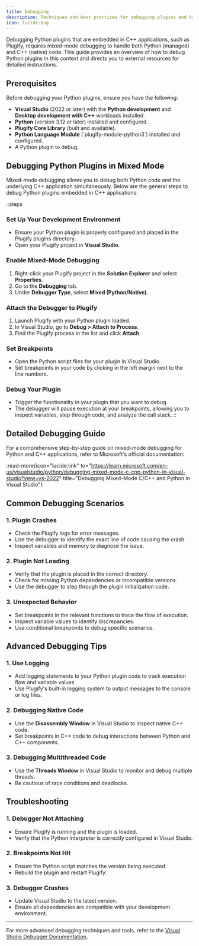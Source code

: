 ```yaml
---
title: Debugging
description: Techniques and best practices for debugging plugins and handling errors in Python language module development process.
icon: lucide:bug
---
```


Debugging Python plugins that are embedded in C++ applications, such as Plugify, requires mixed-mode debugging to handle both Python (managed) and C++ (native) code. This guide provides an overview of how to debug Python plugins in this context and directs you to external resources for detailed instructions.

## **Prerequisites**

Before debugging your Python plugins, ensure you have the following:

- **Visual Studio** (2022 or later) with the **Python development** and **Desktop development with C++** workloads installed.
- **Python** (version 3.12 or later) installed and configured.
- **Plugify Core Library** (built and available).
- **Python Language Module** (\`plugify-module-python3\`) installed and configured.
- A Python plugin to debug.

## **Debugging Python Plugins in Mixed Mode**

Mixed-mode debugging allows you to debug both Python code and the underlying C++ application simultaneously. Below are the general steps to debug Python plugins embedded in C++ applications:

::steps
### **Set Up Your Development Environment**
- Ensure your Python plugin is properly configured and placed in the Plugify plugins directory.
- Open your Plugify project in **Visual Studio**.

### **Enable Mixed-Mode Debugging**
1. Right-click your Plugify project in the **Solution Explorer** and select **Properties**.
2. Go to the **Debugging** tab.
3. Under **Debugger Type**, select **Mixed (Python/Native)**.

### **Attach the Debugger to Plugify**
1. Launch Plugify with your Python plugin loaded.
2. In Visual Studio, go to **Debug > Attach to Process**.
3. Find the Plugify process in the list and click **Attach**.

### **Set Breakpoints**
- Open the Python script files for your plugin in Visual Studio.
- Set breakpoints in your code by clicking in the left margin next to the line numbers.

### **Debug Your Plugin**
- Trigger the functionality in your plugin that you want to debug.
- The debugger will pause execution at your breakpoints, allowing you to inspect variables, step through code, and analyze the call stack.
::

## **Detailed Debugging Guide**

For a comprehensive step-by-step guide on mixed-mode debugging for Python and C++ applications, refer to Microsoft's official documentation:

:read-more{icon="lucide:link" to="https://learn.microsoft.com/en-us/visualstudio/python/debugging-mixed-mode-c-cpp-python-in-visual-studio?view=vs-2022" title="Debugging Mixed-Mode C/C++ and Python in Visual Studio"}

## **Common Debugging Scenarios**

### **1. Plugin Crashes**
- Check the Plugify logs for error messages.
- Use the debugger to identify the exact line of code causing the crash.
- Inspect variables and memory to diagnose the issue.

### **2. Plugin Not Loading**
- Verify that the plugin is placed in the correct directory.
- Check for missing Python dependencies or incompatible versions.
- Use the debugger to step through the plugin initialization code.

### **3. Unexpected Behavior**
- Set breakpoints in the relevant functions to trace the flow of execution.
- Inspect variable values to identify discrepancies.
- Use conditional breakpoints to debug specific scenarios.

## **Advanced Debugging Tips**

### **1. Use Logging**
- Add logging statements to your Python plugin code to track execution flow and variable values.
- Use Plugify's built-in logging system to output messages to the console or log files.

### **2. Debugging Native Code**
- Use the **Disassembly Window** in Visual Studio to inspect native C++ code.
- Set breakpoints in C++ code to debug interactions between Python and C++ components.

### **3. Debugging Multithreaded Code**
- Use the **Threads Window** in Visual Studio to monitor and debug multiple threads.
- Be cautious of race conditions and deadlocks.

## **Troubleshooting**

### **1. Debugger Not Attaching**
- Ensure Plugify is running and the plugin is loaded.
- Verify that the Python interpreter is correctly configured in Visual Studio.

### **2. Breakpoints Not Hit**
- Ensure the Python script matches the version being executed.
- Rebuild the plugin and restart Plugify.

### **3. Debugger Crashes**
- Update Visual Studio to the latest version.
- Ensure all dependencies are compatible with your development environment.

---

For more advanced debugging techniques and tools, refer to the [Visual Studio Debugger Documentation](https://learn.microsoft.com/en-us/visualstudio/debugger/?view=vs-2022).
